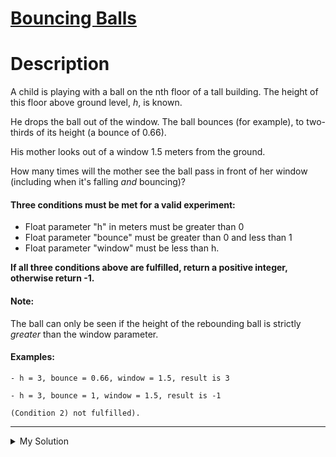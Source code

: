 # [Bouncing Balls](https://www.codewars.com/kata/5544c7a5cb454edb3c000047)

# Description

A child is playing with a ball on the nth floor of a tall building. The height of this floor above ground level, _h_, is
known.

He drops the ball out of the window. The ball bounces (for example), to two-thirds of its height (a bounce of 0.66).

His mother looks out of a window 1.5 meters from the ground.

How many times will the mother see the ball pass in front of her window (including when it's falling _and_ bouncing)?

#### Three conditions must be met for a valid experiment:

- Float parameter "h" in meters must be greater than 0
- Float parameter "bounce" must be greater than 0 and less than 1
- Float parameter "window" must be less than h.

**If all three conditions above are fulfilled, return a positive integer, otherwise return -1.**

#### Note:

The ball can only be seen if the height of the rebounding ball is strictly _greater_ than the window parameter.

#### Examples:

```text
- h = 3, bounce = 0.66, window = 1.5, result is 3

- h = 3, bounce = 1, window = 1.5, result is -1

(Condition 2) not fulfilled).
```

---

<details><summary>My Solution</summary>

```js
function bouncingBall(h, bounce, window) {
  if (h <= 0 || bounce <= 0 || bounce >= 1 || window >= h) return -1

  let count = 0

  while (h > window) {
    count++
    h *= bounce
    if (h > window) count++
  }

  return count
}
```

</details>
